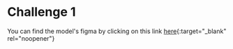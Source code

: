 # Challenge 1 

 You can find the model's figma by clicking on this link [here](https://www.figma.com/file/8cucpRv9WRUx7WdvmGF5rK/mamon.pro-(Copy)?node-id=22%3A1){:target="_blank" rel="noopener"}